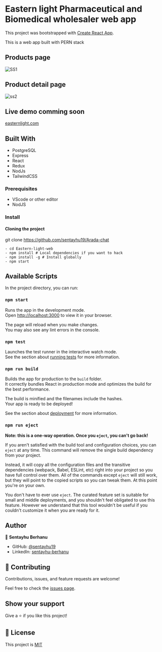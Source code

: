 # Eastern light Pharmaceutical and Biomedical wholesaler web app

This project was bootstrapped with [Create React App](https://github.com/facebook/create-react-app).

This is a web app built with PERN stack
## Products page
![SS1](https://user-images.githubusercontent.com/77745775/218203761-3fa8585f-13b5-472a-b20a-1abfb291c434.png)

## Product detail page

![ss2](https://user-images.githubusercontent.com/77745775/218203778-6ae6a5af-29d9-4139-86e1-07f40b5943d8.png)


## Live demo comming soon

[easternlight.com](https://easternlightpharma.com/)

## Built With
- PostgreSQL
- Express
- React
- Redux
- NodJs
- TailwindCSS


### Prerequisites

- VScode or other editor
- NodJS

### Install

#### Cloning the project

 git clone https://github.com/sentayhu19/Arada-chat <Your-Build-Directory>
``` 
- cd Eastern-light-web
- npm install # Local dependencies if you want to hack
- npm install -g # Install globally 
- npm start
```


## Available Scripts

In the project directory, you can run:

### `npm start`

Runs the app in the development mode.\
Open [http://localhost:3000](http://localhost:3000) to view it in your browser.

The page will reload when you make changes.\
You may also see any lint errors in the console.

### `npm test`

Launches the test runner in the interactive watch mode.\
See the section about [running tests](https://facebook.github.io/create-react-app/docs/running-tests) for more information.

### `npm run build`

Builds the app for production to the `build` folder.\
It correctly bundles React in production mode and optimizes the build for the best performance.

The build is minified and the filenames include the hashes.\
Your app is ready to be deployed!

See the section about [deployment](https://facebook.github.io/create-react-app/docs/deployment) for more information.

### `npm run eject`

**Note: this is a one-way operation. Once you `eject`, you can't go back!**

If you aren't satisfied with the build tool and configuration choices, you can `eject` at any time. This command will remove the single build dependency from your project.

Instead, it will copy all the configuration files and the transitive dependencies (webpack, Babel, ESLint, etc) right into your project so you have full control over them. All of the commands except `eject` will still work, but they will point to the copied scripts so you can tweak them. At this point you're on your own.

You don't have to ever use `eject`. The curated feature set is suitable for small and middle deployments, and you shouldn't feel obligated to use this feature. However we understand that this tool wouldn't be useful if you couldn't customize it when you are ready for it.

## Author

👤 **Sentayhu Berhanu**

- GitHub: [@sentayhu19](https://github.com/sentayhu19)
- LinkedIn: [sentayhu-berhanu](https://www.linkedin.com/in/sentayhu-berhanu-6376579a/)


## 🤝 Contributing

Contributions, issues, and feature requests are welcome!

Feel free to check the [issues page](https://github.com/sentayhu19/Arada-chat/issues).

## Show your support

Give a ⭐️ if you like this project!

## 📝 License

This project is [MIT](./LICENSE)
